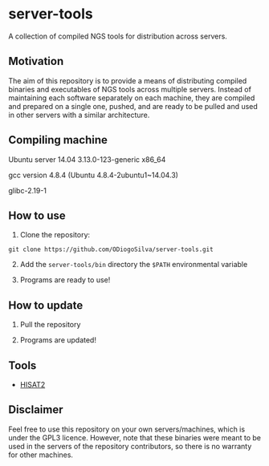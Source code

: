 # server-tools

A collection of compiled NGS tools for distribution across servers.

## Motivation

The aim of this repository is to provide a means of distributing compiled binaries and executables of NGS tools across multiple servers. Instead of maintaining each software separately on each machine, they are compiled and prepared on a single one, pushed, and are ready to be pulled and used in other servers with a similar architecture.

## Compiling machine

Ubuntu server 14.04 3.13.0-123-generic x86_64

gcc version 4.8.4 (Ubuntu 4.8.4-2ubuntu1~14.04.3)

glibc-2.19-1

## How to use

1. Clone the repository:

```
git clone https://github.com/ODiogoSilva/server-tools.git
```

2. Add the `server-tools/bin` directory the `$PATH` environmental variable

3. Programs are ready to use!

## How to update

1. Pull the repository

2. Programs are updated!


## Tools

- [HISAT2](https://ccb.jhu.edu/software/hisat2/index.shtml)

## Disclaimer

Feel free to use this repository on your own servers/machines, which is under the GPL3 licence. However, note that these binaries were meant to be used in the servers of the repository contributors, so there is no warranty for other machines. 
